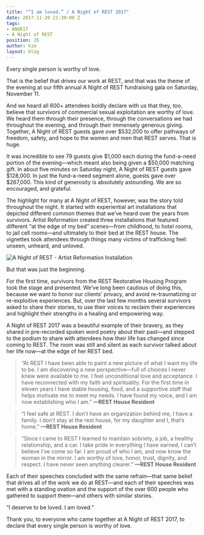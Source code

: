```yaml
---
title: "“I am loved.” / A Night of REST 2017"
date: 2017-11-20 21:30:00 Z
tags:
- ANOR17
- A Night of REST
position: 26
author: kim
layout: blog
---
```


Every single person is worthy of love. 

That is the belief that drives our work at REST, and that was the theme of the evening at our fifth annual A Night of REST fundraising gala on Saturday, November 11.

And we heard all 600+ attendees boldly declare with us that they, too, believe that survivors of commercial sexual exploitation are worthy of love. We heard them through their presence, through the conversations we had throughout the evening, and through their immensely generous giving. Together, A Night of REST guests gave over $532,000 to offer pathways of freedom, safety, and hope to the women and men that REST serves. That is huge.

It was incredible to see 79 guests give $1,000 each during the fund-a-need portion of the evening—which meant also being given a $50,000 matching gift. In about five minutes on Saturday night, A Night of REST guests gave $128,000. In just the fund-a-need segment alone, guests gave over $267,000. This kind of generosity is absolutely astounding. We are so encouraged, and grateful. 

The highlight for many at A Night of REST, however, was the story told throughout the night. It started with experiential art installations that depicted different common themes that we’ve heard over the years from survivors. Artist Reformation created three installations that featured different “at the edge of my bed” scenes—from childhood, to hotel rooms, to jail cell rooms—and ultimately to their bed at the REST house. The vignettes took attendees through things many victims of trafficking feel: unseen, unheard, and unloved.

![A Night of REST - Artist Reformation Installation](/uploads/A-Night-Of-REST_Artist-Reformation-Installation.png)

But that was just the beginning.

For the first time, survivors from the REST Restorative Housing Program took the stage and presented. We’ve long been cautious of doing this, because we want to honor our clients’ privacy, and avoid re-traumatizing or re-exploitive experiences. But, over the last few months several survivors asked to share their stories, to use their voices to reclaim their experiences and highlight their strengths in a healing and empowering way.  

A Night of REST 2017 was a beautiful example of their bravery, as they shared in pre-recorded spoken word poetry about their past—and stepped to the podium to share with attendees how their life has changed since coming to REST. The room was still and silent as each survivor talked about her life now—at the edge of her REST bed.

>“At REST I have been able to paint a new picture of what I want my life to be. I am discovering a new perspective—full of choices I never knew were available to me. I feel unconditional love and acceptance. I have reconnected with my faith and spirituality. For the first time in eleven years I have stable housing, food, and a supportive staff that helps motivate me to meet my needs. I have found my voice, and I am now establishing who I am.” **—REST House Resident**

>“I feel safe at REST. I don’t have an organization behind me, I have a family. I don’t stay at the rest house, for my daughter and I, that’s home.”  **—REST House Resident**

>“Since I came to REST I learned to maintain sobriety, a job, a healthy relationship, and a car. I take pride in everything I have earned, I can’t believe I’ve come so far. I am proud of who I am, and now know the woman in the mirror. I am worthy of love, honor, trust, dignity, and respect. I have never seen anything clearer.” **—REST House Resident**

Each of their speeches concluded with the same refrain—that same belief that drives all of the work we do at REST—and each of their speeches was met with a standing ovation and the support of the over 600 people who gathered to support them—and others with similar stories. 

“I deserve to be loved. I am loved.”

Thank you, to everyone who came together at A Night of REST 2017, to declare that every single person is worthy of love. 
